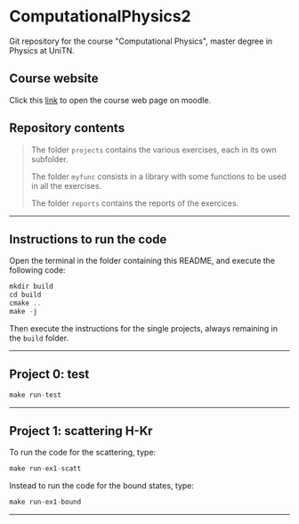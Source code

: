 # ComputationalPhysics2

 Git repository for the course "Computational Physics", master degree in Physics at UniTN.

## Course website

Click this [link](https://didatticaonline.unitn.it/dol/course/view.php?id=34003) to open the course web page on moodle.

## Repository contents

> The folder `projects` contains the various exercises, each in its own subfolder.
>
> The folder `myfunc` consists in a library with some functions to be used in all the exercises.
>
> The folder `reports` contains the reports of the exercices.

---

## Instructions to run the code

Open the terminal in the folder containing this README, and execute the following code:

```C
mkdir build
cd build
cmake ..
make -j
```

Then execute the instructions for the single projects, always remaining in the `build` folder.

---

## Project 0: test

```C
make run-test
```

---

## Project 1: scattering H-Kr

To run the code for the scattering, type:

```C
make run-ex1-scatt
```

Instead to run the code for the bound states, type:

```C
make run-ex1-bound
```

---

<!-- ## Project 2

Now I write something *in this way* or **in this way**

> acchiussiddì

If you want, you can also:

* a
* chiu
* ssi
* ddì

---

## Project 3

Prova $\LaTeX$

> $ \frac{d}{dt}\frac{\partial \mathcal{L}}{\partial \dot{q}}-\frac{\partial \mathcal{L}}{\partial q}=0$

--- -->
